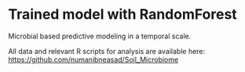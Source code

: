 # Trained model with RandomForest

Microbial based predictive modeling in a temporal scale. 

All data and relevant R scripts for analysis are available here: https://github.com/numanibneasad/Soil_Microbiome

